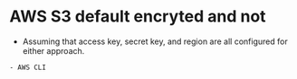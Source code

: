 # AWS S3 default encryted and not 

- Assuming that access key, secret key, and region are all configured for either approach.
 
```
- AWS CLI 

```

